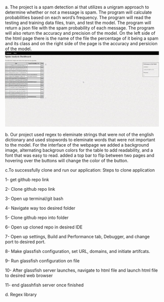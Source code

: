a. The project is a spam detection ai that utilizes a unigram approach to determine whether or not a message is spam. The program will calculate probabilities based on each word’s frequency. The program will read the testing and training data files, train, and test the model. The program will return a json file with the spam probability of each message. The program will also return the accuracy and precision of the model. On the left side of the html page there is the name of the file the percentage of it being a spam and its class and on the right side of the page is the accuracy and persicion of the model. 
![Webpage](image.png)

b. Our project used regex to eleminate strings that were not of the english dictionary and used stopwords to eleminate words that were not important to the model. For the interface of the webpage we added a background image, alternating backgroun colors for the table to add readability, and a font that was easy to read. added a top bar to flip between two pages and hovering over the buttons will change the color of the button.


c.To successfully clone and run our application:
Steps to clone application

1- get github repo link

2- Clone github repo link

3- Open up terminal/git bash

4- Navigate way too desired folder

5- Clone github repo into folder

6- Open up cloned repo in desired IDE

7- Open up settings, Build and Performance tab, Debugger, and change port to desired port.

8- Make glassfish configuration, set URL, domains, and initiate artifcats.

9- Run glassfish configuration on file

10- After glassfish server launches, navigate to html file and launch html file to desired web browser

11- end glasshfish server once finished



d. Regex library  